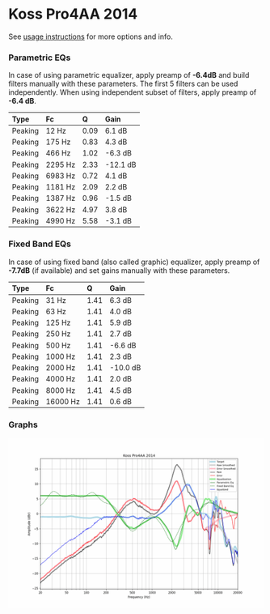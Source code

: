 # Koss Pro4AA 2014
See [usage instructions](https://github.com/jaakkopasanen/AutoEq#usage) for more options and info.

### Parametric EQs
In case of using parametric equalizer, apply preamp of **-6.4dB** and build filters manually
with these parameters. The first 5 filters can be used independently.
When using independent subset of filters, apply preamp of **-6.4 dB**.

| Type    | Fc      |    Q | Gain     |
|:--------|:--------|:-----|:---------|
| Peaking | 12 Hz   | 0.09 | 6.1 dB   |
| Peaking | 175 Hz  | 0.83 | 4.3 dB   |
| Peaking | 466 Hz  | 1.02 | -6.3 dB  |
| Peaking | 2295 Hz | 2.33 | -12.1 dB |
| Peaking | 6983 Hz | 0.72 | 4.1 dB   |
| Peaking | 1181 Hz | 2.09 | 2.2 dB   |
| Peaking | 1387 Hz | 0.96 | -1.5 dB  |
| Peaking | 3622 Hz | 4.97 | 3.8 dB   |
| Peaking | 4990 Hz | 5.58 | -3.1 dB  |

### Fixed Band EQs
In case of using fixed band (also called graphic) equalizer, apply preamp of **-7.7dB**
(if available) and set gains manually with these parameters.

| Type    | Fc       |    Q | Gain     |
|:--------|:---------|:-----|:---------|
| Peaking | 31 Hz    | 1.41 | 6.3 dB   |
| Peaking | 63 Hz    | 1.41 | 4.0 dB   |
| Peaking | 125 Hz   | 1.41 | 5.9 dB   |
| Peaking | 250 Hz   | 1.41 | 2.7 dB   |
| Peaking | 500 Hz   | 1.41 | -6.6 dB  |
| Peaking | 1000 Hz  | 1.41 | 2.3 dB   |
| Peaking | 2000 Hz  | 1.41 | -10.0 dB |
| Peaking | 4000 Hz  | 1.41 | 2.0 dB   |
| Peaking | 8000 Hz  | 1.41 | 4.5 dB   |
| Peaking | 16000 Hz | 1.41 | 0.6 dB   |

### Graphs
![](./Koss%20Pro4AA%202014.png)